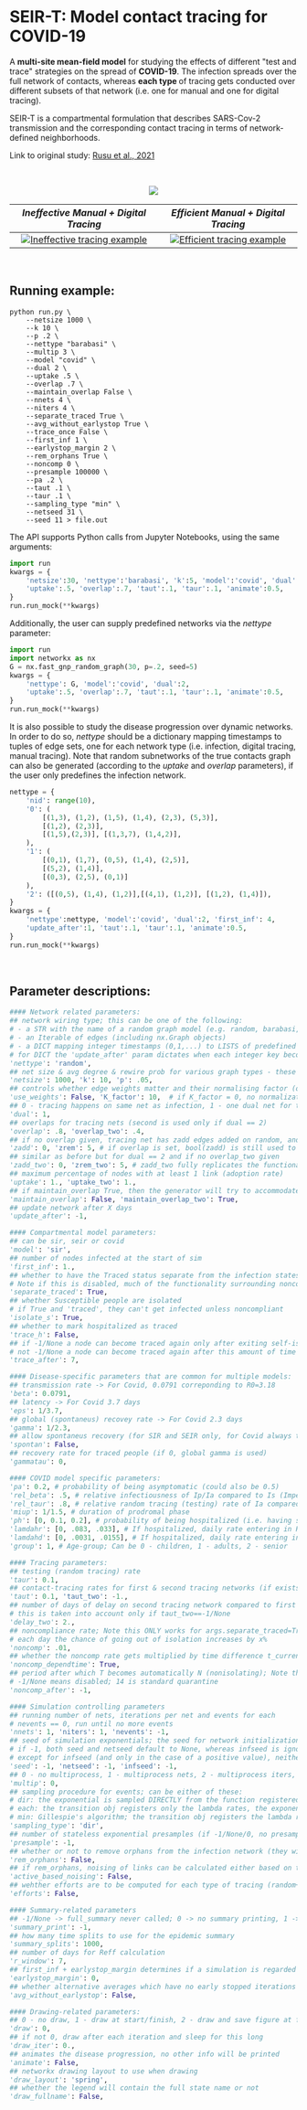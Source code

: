 # SEIR-T: Model contact tracing for COVID-19

A <b>multi-site mean-field model</b> for studying the effects of different "test and trace" strategies on the spread of <b>COVID-19</b>. The infection spreads over the full network of contacts, whereas <b>each type </b> of tracing gets conducted over different subsets of that network (i.e. one for manual and one for digital tracing).

SEIR-T is a compartmental formulation that describes SARS-Cov-2 transmission and the corresponding contact tracing in terms of network-defined neighborhoods.

Link to original study: <a href="https://www.medrxiv.org/content/10.1101/2021.04.29.21256307v1.full.pdf" target="_blank">Rusu et al., 2021</a>

<br />

<p style="text-align:center;"><a href="https://www.dropbox.com/s/m284tx8tmgeckqk/noncomp.mp4?dl=0" target="_blank"><img src="fig/noncomp.gif"/></a></p>



<i>Ineffective Manual + Digital Tracing </i>          |  <i>Efficient Manual + Digital Tracing </i>
:-------------------------:|:-------------------------:
[![Ineffective tracing example](fig/nct.gif)](https://www.dropbox.com/s/bxirlp1271teadg/nct.mp4?raw=1#t=0.1) |  [![Efficient tracing example](fig/ct.gif)](https://www.dropbox.com/s/3o0a63ivj8gk82c/ct.mp4?raw=1#t=0.1)

<br />
<h2>Running example:</h2>

```
python run.py \
    --netsize 1000 \
    --k 10 \
    --p .2 \
    --nettype "barabasi" \
    --multip 3 \
    --model "covid" \
    --dual 2 \
    --uptake .5 \
    --overlap .7 \
    --maintain_overlap False \
    --nnets 4 \
    --niters 4 \
    --separate_traced True \
    --avg_without_earlystop True \
    --trace_once False \
    --first_inf 1 \
    --earlystop_margin 2 \
    --rem_orphans True \
    --noncomp 0 \
    --presample 100000 \
    --pa .2 \
    --taut .1 \
    --taur .1 \
    --sampling_type "min" \
    --netseed 31 \
    --seed 11 > file.out
```

The API supports Python calls from Jupyter Notebooks, using the same arguments:
```python
import run
kwargs = {
    'netsize':30, 'nettype':'barabasi', 'k':5, 'model':'covid', 'dual':2, 
    'uptake':.5, 'overlap':.7, 'taut':.1, 'taur':.1, 'animate':0.5,
}
run.run_mock(**kwargs)
```

Additionally, the user can supply predefined networks via the <i>nettype</i> parameter:
```python
import run
import networkx as nx
G = nx.fast_gnp_random_graph(30, p=.2, seed=5)
kwargs = {
    'nettype': G, 'model':'covid', 'dual':2, 
    'uptake':.5, 'overlap':.7, 'taut':.1, 'taur':.1, 'animate':0.5,
}
run.run_mock(**kwargs)
```

It is also possible to study the disease progression over dynamic networks. In order to do so, <i>nettype</i> should be a dictionary mapping timestamps to tuples of edge sets, one for each network type (i.e. infection, digital tracing, manual tracing). Note that random subnetworks of the true contacts graph can also be generated (according to the <i>uptake</i> and <i>overlap</i> parameters), if the user only predefines the infection network.

```python
nettype = {
    'nid': range(10),
    '0': (
        [(1,3), (1,2), (1,5), (1,4), (2,3), (5,3)], 
        [(1,2), (2,3)], 
        [(1,5),(2,3)], [(1,3,7), (1,4,2)],
    ),
    '1': (
        [(0,1), (1,7), (0,5), (1,4), (2,5)], 
        [(5,2), (1,4)], 
        [(0,3), (2,5), (0,1)]
    ), 
    '2': ([(0,5), (1,4), (1,2)],[(4,1), (1,2)], [(1,2), (1,4)]),       
}
kwargs = {
    'nettype':nettype, 'model':'covid', 'dual':2, 'first_inf': 4, 
    'update_after':1, 'taut':.1, 'taur':.1, 'animate':0.5,
}
run.run_mock(**kwargs)
```
<br />
<h2>Parameter descriptions:</h2>

```python
#### Network related parameters:
## network wiring type; this can be one of the following: 
# - a STR with the name of a random graph model (e.g. random, barabasi, ws, powerlaw-cluster) OR a predefined dataset (SocialEvol)
# - an Iterable of edges (including nx.Graph objects)
# - a DICT mapping integer timestamps (0,1,...) to LISTS of predefined networks - infection, tracing #1, tracing #2
# for DICT the 'update_after' param dictates when each integer key becomes 'active', thus changing the network wiring (dynamic)
'nettype': 'random',
## net size & avg degree & rewire prob for various graph types - these only have EFFECT IF nettype is a known net type given as STR
'netsize': 1000, 'k': 10, 'p': .05,
## controls whether edge weights matter and their normalising factor (only has effect when networks with edges have been provided)
'use_weights': False, 'K_factor': 10,  # if K_factor = 0, no normalization of weights happens
## 0 - tracing happens on same net as infection, 1 - one dual net for tracing, 2 - two dual nets for tracing
'dual': 1,
## overlaps for tracing nets (second is used only if dual == 2)
'overlap': .8, 'overlap_two': .4,
## if no overlap given, tracing net has zadd edges added on random, and zrem removed
'zadd': 0, 'zrem': 5, # if overlap is set, bool(zadd) is still used to infer whether we want to add random edges or only remove
## similar as before but for dual == 2 and if no overlap_two given
'zadd_two': 0, 'zrem_two': 5, # zadd_two fully replicates the functionality of zadd for the second dual net
## maximum percentage of nodes with at least 1 link (adoption rate)
'uptake': 1., 'uptake_two': 1.,
## if maintain_overlap True, then the generator will try to accommodate both the uptake and the overlap
'maintain_overlap': False, 'maintain_overlap_two': True,
## update network after X days
'update_after': -1,

#### Compartmental model parameters:
## can be sir, seir or covid
'model': 'sir',
## number of nodes infected at the start of sim
'first_inf': 1.,
## whether to have the Traced status separate from the infection states
# Note if this is disabled, much of the functionality surrounding noncompliance and self-isolation exit will not work
'separate_traced': True,
## whether Susceptible people are isolated 
# if True and 'traced', they can't get infected unless noncompliant
'isolate_s': True,
## whether to mark hospitalized as traced
'trace_h': False,
## if -1/None a node can become traced again only after exiting self-isolation
# not -1/None a node can become traced again after this amount of time (in days) has elapsed after becoming ilegally N
'trace_after': 7,

#### Disease-specific parameters that are common for multiple models:
## transmission rate -> For Covid, 0.0791 correponding to R0=3.18
'beta': 0.0791,
## latency -> For Covid 3.7 days
'eps': 1/3.7,
## global (spontaneus) recovey rate -> For Covid 2.3 days
'gamma': 1/2.3,
## allow spontaneus recovery (for SIR and SEIR only, for Covid always true)
'spontan': False,
## recovery rate for traced people (if 0, global gamma is used)
'gammatau': 0,

#### COVID model specific parameters:
'pa': 0.2, # probability of being asymptomatic (could also be 0.5)
'rel_beta': .5, # relative infectiousness of Ip/Ia compared to Is (Imperial paper + Medrxiv paper)
'rel_taur': .8, # relative random tracing (testing) rate of Ia compared to Is 
'miup': 1/1.5, # duration of prodromal phase
'ph': [0, 0.1, 0.2], # probability of being hospitalized (i.e. having severe symptoms Pss) based on age category 
'lamdahr': [0, .083, .033], # If hospitalized, daily rate entering in R based on age category
'lamdahd': [0, .0031, .0155], # If hospitalized, daily rate entering in D based on age category
'group': 1, # Age-group; Can be 0 - children, 1 - adults, 2 - senior

#### Tracing parameters:
## testing (random tracing) rate
'taur': 0.1,
## contact-tracing rates for first & second tracing networks (if exists)
'taut': 0.1, 'taut_two': -1.,
## number of days of delay on second tracing network compared to first one
# this is taken into account only if taut_two==-1/None
'delay_two': 2.,
## noncompliance rate; Note this ONLY works for args.separate_traced=True
# each day the chance of going out of isolation increases by x%
'noncomp': .01,
## whether the noncomp rate gets multiplied by time difference t_current - t_trace
'noncomp_dependtime': True,
## period after which T becomes automatically N (nonisolating); Note this ONLY works for args.separate_traced=True
# -1/None means disabled; 14 is standard quarantine
'noncomp_after': -1,

#### Simulation controlling parameters
## running number of nets, iterations per net and events for each
# nevents == 0, run until no more events
'nnets': 1, 'niters': 1, 'nevents': -1,
## seed of simulation exponentials; the seed for network initializations; and the first infected seed
# if -1, both seed and netseed default to None, whereas infseed is ignored (and netseed gets used for sampling the first infected)
# except for infseed (and only in the case of a positive value), neither seed gets used directly, rather they get incremented by iterators
'seed': -1, 'netseed': -1, 'infseed': -1,
## 0 - no multiprocess, 1 - multiprocess nets, 2 - multiprocess iters, 3 - multiprocess nets and iters (half-half cpus)
'multip': 0,
## sampling procedure for events; can be either of these:
# dir: the exponential is sampled DIRECTLY from the function registered on the transition object
# each: the transition obj registers only the lambda rates, the exponential is sampled FOR EACH lambda with exp_sampler.py
# min: Gillespie's algorithm; the transition obj registers the lambda rates, ONLY the MINIMUM exponential is sampled based on sum
'sampling_type': 'dir',
## number of stateless exponential presamples (if -1/None/0, no presampling)
'presample': -1,
## whether or not to remove orphans from the infection network (they will not move state on the infection net)
'rem_orphans': False,
## if rem_orphans, noising of links can be calculated either based on the full node list or the active nonorphan list through this param
'active_based_noising': False,
## wehther efforts are to be computed for each type of tracing (random+contact)
'efforts': False,

#### Summary-related parameters
## -1/None -> full_summary never called; 0 -> no summary printing, 1 -> print summary as well
'summary_print': -1,
## how many time splits to use for the epidemic summary
'summary_splits': 1000,
## number of days for Reff calculation
'r_window': 7,
## first_inf + earlystop_margin determines if a simulation is regarded as early stopped
'earlystop_margin': 0,
## whether alternative averages which have no early stopped iterations are to be computed
'avg_without_earlystop': False,

#### Drawing-related parameters:
## 0 - no draw, 1 - draw at start/finish, 2 - draw and save figure at finish
'draw': 0,
## if not 0, draw after each iteration and sleep for this long
'draw_iter': 0.,
## animates the disease progression, no other info will be printed
'animate': False,
## networkx drawing layout to use when drawing
'draw_layout': 'spring',
## whether the legend will contain the full state name or not
'draw_fullname': False,
```